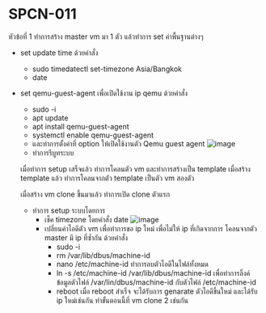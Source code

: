 # SPCN-011

หัวข้อที่ 1 ทำการสร้าง master vm มา 1 ตัว แล้วทำการ set ค่าพื้นฐานต่างๆ
  - set update time ด้วยคำสั่ง
    - sudo timedatectl set-timezone Asia/Bangkok
    - date
  - set qemu-guest-agent เพื่อเปิดใช้งาน ip qemu ด้วยคำสั่ง
    - sudo -i
    - apt update
    - apt install qemu-guest-agent
    - systemctl enable qemu-guest-agent
    - และทำการตั้งค่าที่ option ให้เปิดใช้งานตัว Qemu guest agent
      ![image](https://user-images.githubusercontent.com/116482588/205888715-80d93122-f42f-4585-96df-e5aa9a1e1b4e.png)
    - ทำการรีบูทระบบ
    
    เมื่อทำการ setup เสร็จแล้ว ทำการโคลนตัว vm และทำการสร้างเป็น template
    เมื่อสร้าง template แล้ว ทำการโคลนจากตัว template เป็นตัว vm สองตัว
    
    เมื่อสร้าง vm clone ขึ้นมาแล้ว
    ทำการเปิด clone ตัวแรก
      - ทำการ setup ระบบโดยการ 
        - เช็ค timezone โดยคำสั่ง date
          ![image](https://user-images.githubusercontent.com/116482588/205891789-877fa998-a5f4-45b5-8f28-5faf37569319.png)
        - เปลี่ยนค่าไอดีตัว vm เพื่อทำการขอ ip ใหม่ เพื่อไม่ให้ ip ที่เกิดจากการ โคลนจากตัว master มี ip ที่ซ้ำกัน ด้วยคำสั่ง
          - sudo -i
          - rm /var/lib/dbus/machine-id
          - nano /etc/machine-id ทำการลบตัวไอดีในไฟล์ทั้งหมด
          - ln -s /etc/machine-id /var/lib/dbus/machine-id เพื่อทำการลิ้งค์ข้อมูลตัวไฟล์ /var/lin/dbus/machine-id กับตัวไฟล์ /etc/machine-id
          - reboot
          เมื่อ reboot สำเร็จ จะได้รับการ genarate ตัวไอดีขึ้นใหม่ และได้รับ ip ใหม่เช่นกัน
          ทำขั้นตอนนี้ที่ vm clone 2 เช่นกัน

      

